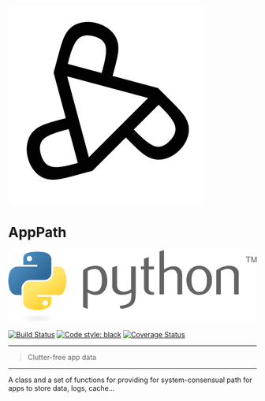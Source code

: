 ![apppath](.github/images/apppath.svg)

# AppPath

![python](.github/images/python.svg)

[![Build Status](https://travis-ci.com/aivclab/apppath.svg?branch=master)](https://travis-ci.com/aivclab/apppath) [![Code style: black](https://img.shields.io/badge/code%20style-black-000000.svg)](https://github.com/ambv/black) [![Coverage Status](https://coveralls.io/repos/github/aivclab/apppath/badge.svg?branch=master)](https://coveralls.io/github/aivclab/apppath?branch=master)
___
> Clutter-free app data
___

A class and a set of functions for providing for system-consensual path for apps to store data, logs, cache...
